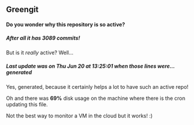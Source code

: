 ## Greengit

#### Do you wonder why this repository is so active?

##### After all it has 3089 commits!

But is it *really* active? Well...

##### Last update was on Thu Jun 20 at 13:25:01 when those lines were... generated

Yes, generated, because it certainly helps a lot to have such an active repo!

Oh and there was **69%** disk usage on the machine
where there is the cron updating this file.

Not the best way to monitor a VM in the cloud but it works! :)
